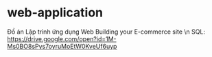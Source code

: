 # web-application
Đồ án Lập trình ứng dụng Web Building your E-commerce site \n
SQL: https://drive.google.com/open?id=1M-Ms0BO8sPys7oyruMoEtW0KveUf6uyp
